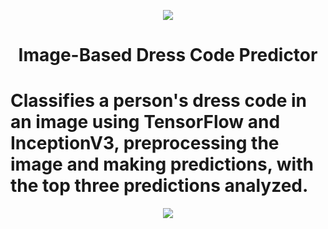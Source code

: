 <p align="center"><img src="https://learn.g2.com/hubfs/G2CM_FI045_Learn_Article_Images-Dress_Code_Policy_V1a.png"></p>

<h1 align="center">Image-Based Dress Code Predictor</h1>

<h1>Classifies a person's dress code in an image using TensorFlow and InceptionV3, preprocessing the image and making predictions, with the top three predictions analyzed.</h1>


<p align="center"><img src="https://images.pling.com/img/00/00/08/01/07/1107980/66411-1.png"></p>
